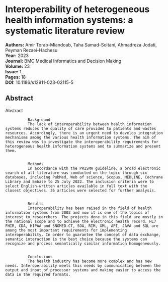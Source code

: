 # Interoperability of heterogeneous health information systems: a systematic literature review

**Authors:** Amir Torab-Miandoab, Taha Samad-Soltani, Ahmadreza Jodati, Peyman Rezaei-Hachesu  
**Year:** 2023  
**Journal:** BMC Medical Informatics and Decision Making  
**Volume:** 23  
**Issue:** 1  
**Pages:** 18  
**DOI:** 10.1186/s12911-023-02115-5  

## Abstract
Abstract
            
              Background
              The lack of interoperability between health information systems reduces the quality of care provided to patients and wastes resources. Accordingly, there is an urgent need to develop integration mechanisms among the various health information systems. The aim of this review was to investigate the interoperability requirements for heterogeneous health information systems and to summarize and present them.
            
            
              Methods
              In accordance with the PRISMA guideline, a broad electronic search of all literature was conducted on the topic through six databases, including PubMed, Web of science, Scopus, MEDLINE, Cochrane Library and Embase to 25 July 2022. The inclusion criteria were to select English-written articles available in full text with the closest objectives. 36 articles were selected for further analysis.
            
            
              Results
              Interoperability has been raised in the field of health information systems from 2003 and now it is one of the topics of interest to researchers. The projects done in this field are mostly in the national scope and to achieve the electronic health record. HL7 FHIR, CDA, HIPAA and SNOMED-CT, SOA, RIM, XML, API, JAVA and SQL are among the most important requirements for implementing interoperability. In order to guarantee the concept of data exchange, semantic interaction is the best choice because the systems can recognize and process semantically similar information homogeneously.
            
            
              Conclusions
              The health industry has become more complex and has new needs. Interoperability meets this needs by communicating between the output and input of processor systems and making easier to access the data in the required formats.

